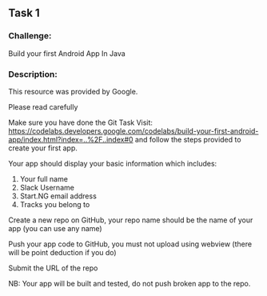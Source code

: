 ## Task 1

### Challenge: 
Build your first Android App In Java

### Description:

This resource was provided by Google.

Please read carefully

Make sure you have done the Git Task
Visit: https://codelabs.developers.google.com/codelabs/build-your-first-android-app/index.html?index=..%2F..index#0 
and follow the steps provided to create your first app.

Your app should display your basic information which includes: 
1. Your full name
2. Slack Username
3. Start.NG email address
4. Tracks you belong to

Create a new repo on GitHub, your repo name should be the name of your app (you can use any name)

Push your app code to GitHub, you must not upload using webview (there will be point deduction if you do)

Submit the URL of the repo

NB: Your app will be built and tested, do not push broken app to the repo.
